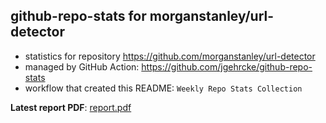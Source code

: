 ## github-repo-stats for morganstanley/url-detector

- statistics for repository https://github.com/morganstanley/url-detector
- managed by GitHub Action: https://github.com/jgehrcke/github-repo-stats
- workflow that created this README: `Weekly Repo Stats Collection`

**Latest report PDF**: [report.pdf](https://github.com/morganstanley/.github/raw/github-repo-stats/morganstanley/url-detector/latest-report/report.pdf)

